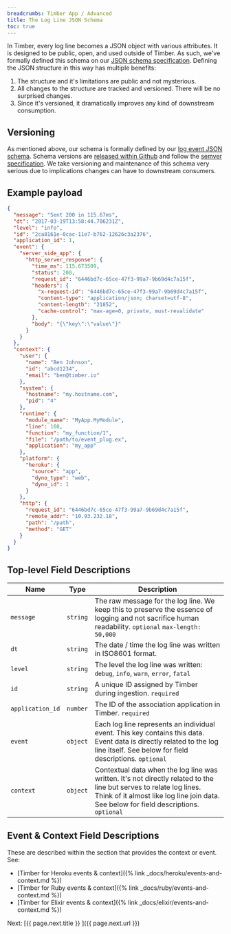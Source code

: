```yaml
---
breadcrumbs: Timber App / Advanced
title: The Log Line JSON Schema
toc: true
---
```


In Timber, every log line becomes a JSON object with various attributes. It is designed to be
public, open, and used outside of Timber. As such, we've formally defined this schema on our
[JSON schema specification](https://github.com/timberio/log-event-json-schema). Defining the
JSON structure in this way has multiple benefits:

1. The structure and it's limitations are public and not mysterious.
2. All changes to the structure are tracked and versioned. There will be no surprised changes.
3. Since it's versioned, it dramatically improves any kind of downstream consumption.


## Versioning

As mentioned above, our schema is formally defined by our
[log event JSON schema](https://github.com/timberio/log-event-json-schema).
Schema versions are
[released within Github](https://github.com/timberio/log-event-json-schema/releases)
and follow the [semver specification](http://semver.org/). We take versioning and maintenance
of this schema very serious due to implications changes can have to downstream consumers.


## Example payload

```json
{
  "message": "Sent 200 in 115.67ms",
  "dt": "2017-03-19T13:58:44.706231Z",
  "level": "info",
  "id": "2ca8161e-0cac-11e7-b762-12626c3a2376",
  "application_id": 1,
  "event": {
    "server_side_app": {
      "http_server_response": {
        "time_ms": 115.673509,
        "status": 200,
        "request_id": "6446bd7c-65ce-47f3-99a7-9b69d4c7a15f",
        "headers": {
          "x-request-id": "6446bd7c-65ce-47f3-99a7-9b69d4c7a15f",
          "content-type": "application/json; charset=utf-8",
          "content-length": "21852",
          "cache-control": "max-age=0, private, must-revalidate"
        },
        "body": "{\"key\":\"value\"}"
      }
    }
  },
  "context": {
    "user": {
      "name": "Ben Johnson",
      "id": "abcd1234",
      "email": "ben@timber.io"
    },
    "system": {
      "hostname": "my.hostname.com",
      "pid": "4"
    },
    "runtime": {
      "module_name": "MyApp.MyModule",
      "line": 160,
      "function": "my_function/1",
      "file": "/path/to/event_plug.ex",
      "application": "my_app"
    },
    "platform": {
      "heroku": {
        "source": "app",
        "dyno_type": "web",
        "dyno_id": 1
      }
    },
    "http": {
      "request_id": "6446bd7c-65ce-47f3-99a7-9b69d4c7a15f",
      "remote_addr": "10.93.232.18",
      "path": "/path",
      "method": "GET"
    }
  }
}
```

## Top-level Field Descriptions

Name | Type | Description
-----|------|------------
`message` | `string` | The raw message for the log line. We keep this to preserve the essence of logging and not sacrifice human readability. `optional` `max-length: 50,000`
`dt` | `string` | The date / time the log line was written in ISO8601 format.
`level` | `string` |  The level the log line was written: `debug`, `info`, `warn`, `error`, `fatal`
`id` | `string` | A unique ID assigned by Timber during ingestion. `required`
`application_id` | `number` | The ID of the association application in Timber. `required`
`event` | `object` | Each log line represents an individual event. This key contains this data. Event data is directly related to the log line itself. See below for field descriptions. `optional`
`context` | `object` | Contextual data when the log line was written. It's not directly related to the line but serves to relate log lines. Think of it almost like log line join data. See below for field descriptions. `optional`


## Event & Context Field Descriptions

These are described within the section that provides the context or event. See:

* [Timber for Heroku events & context]({% link _docs/heroku/events-and-context.md %})
* [Timber for Ruby events & context]({% link _docs/ruby/events-and-context.md %})
* [Timber for Elixir events & context]({% link _docs/elixir/events-and-context.md %})


<div class="next">
  Next: [{{ page.next.title }} <i class="fa fa-arrow-circle-right" aria-hidden="true"></i>]({{ page.next.url }})
</div>
